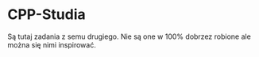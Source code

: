 # CPP-Studia 
Są tutaj zadania z semu drugiego. Nie są one w 100% dobrzez robione ale można się nimi inspirować.
